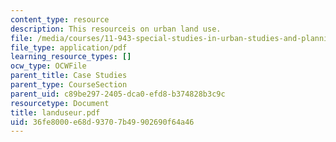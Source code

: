 ```yaml
---
content_type: resource
description: This resourceis on urban land use.
file: /media/courses/11-943-special-studies-in-urban-studies-and-planning-the-cardener-river-corridor-workshop-fall-2001/36fe8000e68d93707b49902690f64a46_landuseur.pdf
file_type: application/pdf
learning_resource_types: []
ocw_type: OCWFile
parent_title: Case Studies
parent_type: CourseSection
parent_uid: c89be297-2405-dca0-efd8-b374828b3c9c
resourcetype: Document
title: landuseur.pdf
uid: 36fe8000-e68d-9370-7b49-902690f64a46
---
```


